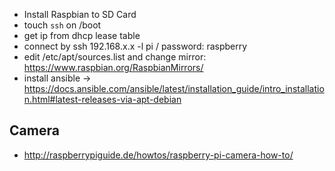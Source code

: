 * Install Raspbian to SD Card
* touch `ssh` on /boot
* get ip from dhcp lease table
* connect by ssh 192.168.x.x -l pi / password: raspberry
* edit /etc/apt/sources.list and change mirror: https://www.raspbian.org/RaspbianMirrors/
* install ansible -> https://docs.ansible.com/ansible/latest/installation_guide/intro_installation.html#latest-releases-via-apt-debian

## Camera

* http://raspberrypiguide.de/howtos/raspberry-pi-camera-how-to/
